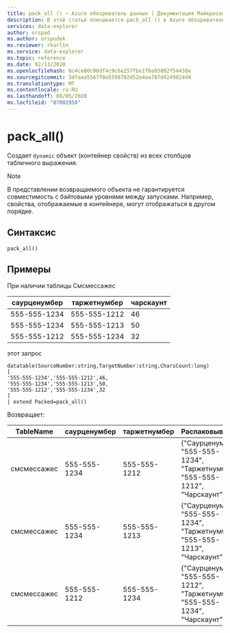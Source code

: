 ```yaml
---
title: pack_all () — Azure обозреватель данных | Документация Майкрософт
description: В этой статье описывается pack_all () в Azure обозреватель данных.
services: data-explorer
author: orspod
ms.author: orspodek
ms.reviewer: rkarlin
ms.service: data-explorer
ms.topic: reference
ms.date: 02/13/2020
ms.openlocfilehash: 0c4ce80c00df4c9c6e257fbe1f8a93802f54438e
ms.sourcegitcommit: 3dfaaa5567f8a5598702d52e4aa787d4249824d4
ms.translationtype: MT
ms.contentlocale: ru-RU
ms.lasthandoff: 08/05/2020
ms.locfileid: "87802950"
---
```

# <a name="pack_all"></a>pack_all()

Создает `dynamic` объект (контейнер свойств) из всех столбцов табличного выражения.

> [!NOTE]
> В представлении возвращаемого объекта не гарантируется совместимость с байтовыми уровнями между запусками. Например, свойства, отображаемые в контейнере, могут отображаться в другом порядке.

## <a name="syntax"></a>Синтаксис

`pack_all()`

## <a name="examples"></a>Примеры

При наличии таблицы Смсмессажес 

|саурценумбер |таржетнумбер| чарскаунт
|---|---|---
|555-555-1234 |555-555-1212 | 46 
|555-555-1234 |555-555-1213 | 50 
|555-555-1212 |555-555-1234 | 32 

этот запрос

<!-- csl: https://help.kusto.windows.net/Samples -->
```kusto
datatable(SourceNumber:string,TargetNumber:string,CharsCount:long)
[
'555-555-1234','555-555-1212',46,
'555-555-1234','555-555-1213',50,
'555-555-1212','555-555-1234',32
]
| extend Packed=pack_all()
```

Возвращает:

|TableName |саурценумбер |таржетнумбер | Распаковывается
|---|---|---|---
|смсмессажес|555-555-1234 |555-555-1212 | {"Саурценумбер": "555-555-1234", "Таржетнумбер": "555-555-1212", "Чарскаунт": 46}
|смсмессажес|555-555-1234 |555-555-1213 | {"Саурценумбер": "555-555-1234", "Таржетнумбер": "555-555-1213", "Чарскаунт": 50}
|смсмессажес|555-555-1212 |555-555-1234 | {"Саурценумбер": "555-555-1212", "Таржетнумбер": "555-555-1234", "Чарскаунт": 32}
